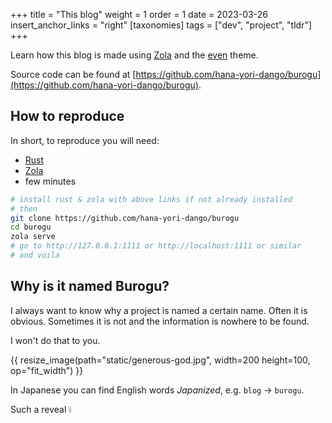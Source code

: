 +++
title = "This blog"
weight = 1
order = 1
date = 2023-03-26
insert_anchor_links = "right"
[taxonomies]
tags = ["dev", "project", "tldr"]
+++

Learn how this blog is made using [Zola](https://www.getzola.org/) and the [even](https://www.getzola.org/themes/even/) theme.

<!-- more -->

Source code can be found at [https://github.com/hana-yori-dango/burogu](https://github.com/hana-yori-dango/burogu).

## How to reproduce

In short, to reproduce you will need:

- [Rust](https://www.rust-lang.org/tools/install)
- [Zola](https://www.getzola.org/documentation/getting-started/installation/)
- few minutes

```bash
# install rust & zola with above links if not already installed
# then
git clone https://github.com/hana-yori-dango/burogu
cd burogu
zola serve
# go to http://127.0.0.1:1111 or http://localhost:1111 or similar
# and voila
```

## Why is it named Burogu?

I always want to know why a project is named a certain name.
Often it is obvious. Sometimes it is not and the information is nowhere to be found.

I won't do that to you.

{{ resize_image(path="static/generous-god.jpg", width=200 height=100, op="fit_width") }}

In Japanese you can find English words *Japanized*, e.g. `blog` -> `burogu`.

Such a reveal <img src="https://cluzeau.pro/parrot-party.gif" alt= ":)" width="5%" height="5%"/>
